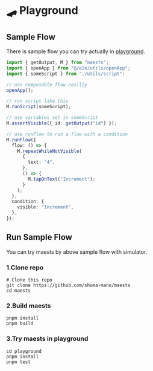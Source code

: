 # 🛹 Playground

## Sample Flow

There is sample flow you can try actually in [playground](https://github.com/shoma-mano/maests/tree/main/playground).

```typescript
import { getOutput, M } from "maests";
import { openApp } from "@/e2e/utils/openApp";
import { someScript } from "./utils/script";

// use composable flow easiliy
openApp();

// run script like this
M.runScript(someScript);

// use variables set in someScript
M.assertVisible({ id: getOutput("id") });

// use runFlow to run a flow with a condition
M.runFlow({
  flow: () => {
    M.repeatWhileNotVisible(
      {
        text: "4",
      },
      () => {
        M.tapOnText("Increment");
      }
    );
  },
  condition: {
    visible: "Increment",
  },
});
```

## Run Sample Flow

You can try maests by above sample flow with simulator.

### 1.Clone repo

```shell
# Clone this repo
git clone https://github.com/shoma-mano/maests
cd maests
```

### 2.Build maests

```shell
pnpm install
pnpm build
```

### 3.Try maests in playground

```shell
cd playground
pnpm install
pnpm test
```
